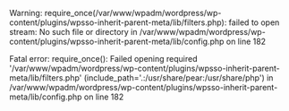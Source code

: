 
Warning: require_once(/var/www/wpadm/wordpress/wp-content/plugins/wpsso-inherit-parent-meta/lib/filters.php): failed to open stream: No such file or directory in /var/www/wpadm/wordpress/wp-content/plugins/wpsso-inherit-parent-meta/lib/config.php on line 182

Fatal error: require_once(): Failed opening required '/var/www/wpadm/wordpress/wp-content/plugins/wpsso-inherit-parent-meta/lib/filters.php' (include_path='.:/usr/share/pear:/usr/share/php') in /var/www/wpadm/wordpress/wp-content/plugins/wpsso-inherit-parent-meta/lib/config.php on line 182
